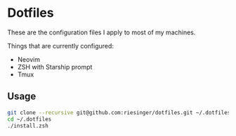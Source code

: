 # Dotfiles

These are the configuration files I apply to most of my machines.

Things that are currently configured:

- Neovim
- ZSH with Starship prompt
- Tmux

## Usage

```sh
git clone --recursive git@github.com:riesinger/dotfiles.git ~/.dotfiles
cd ~/.dotfiles
./install.zsh
```
